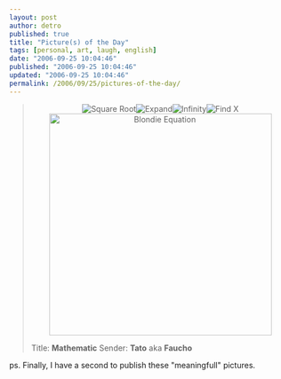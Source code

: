 ```yaml
---
layout: post
author: detro
published: true
title: "Picture(s) of the Day"
tags: [personal, art, laugh, english]
date: "2006-09-25 10:04:46"
published: "2006-09-25 10:04:46"
updated: "2006-09-25 10:04:46"
permalink: /2006/09/25/pictures-of-the-day/
---
```


<blockquote><div align="center"><img id="image468" src="http://www.detronizator.org/wp-content/uploads/2006/09/pic27753.gif" alt="Square Root" /><img id="image467" src="http://www.detronizator.org/wp-content/uploads/2006/09/pic11337.jpg" alt="Expand" /><img id="image466" src="http://www.detronizator.org/wp-content/uploads/2006/09/infinity.gif" alt="Infinity" /><img id="image465" src="http://www.detronizator.org/wp-content/uploads/2006/09/find_x_lol.jpg" alt="Find X" /><img id="image464" width="400" src="http://www.detronizator.org/wp-content/uploads/2006/09/blonde_equation.jpg" alt="Blondie Equation" /></div>

Title: <strong>Mathematic</strong>
Sender: <strong>Tato</strong> aka <strong>Faucho</strong>
</blockquote>

ps. Finally, I have a second to publish these "meaningfull" pictures.
